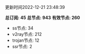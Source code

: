 更新时间2022-12-21 23:48:39

**总订阅: 45**
**总节点: 943**
**有效节点: 260**
- ss节点: 34
- v2ray节点: 212
- trojan节点: 12
- ssr节点: 2

